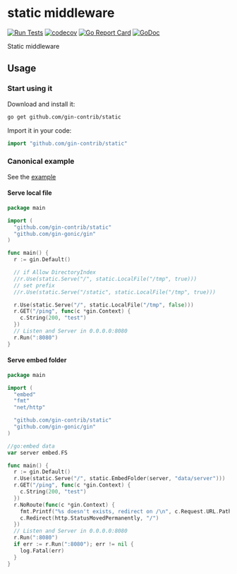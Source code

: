 # static middleware

[![Run Tests](https://github.com/gin-contrib/static/actions/workflows/go.yml/badge.svg)](https://github.com/gin-contrib/static/actions/workflows/go.yml)
[![codecov](https://codecov.io/gh/gin-contrib/static/branch/master/graph/badge.svg)](https://codecov.io/gh/gin-contrib/static)
[![Go Report Card](https://goreportcard.com/badge/github.com/gin-contrib/static)](https://goreportcard.com/report/github.com/gin-contrib/static)
[![GoDoc](https://godoc.org/github.com/gin-contrib/static?status.svg)](https://godoc.org/github.com/gin-contrib/static)

Static middleware

## Usage

### Start using it

Download and install it:

```sh
go get github.com/gin-contrib/static
```

Import it in your code:

```go
import "github.com/gin-contrib/static"
```

### Canonical example

See the [example](_example)

#### Serve local file

```go
package main

import (
  "github.com/gin-contrib/static"
  "github.com/gin-gonic/gin"
)

func main() {
  r := gin.Default()

  // if Allow DirectoryIndex
  //r.Use(static.Serve("/", static.LocalFile("/tmp", true)))
  // set prefix
  //r.Use(static.Serve("/static", static.LocalFile("/tmp", true)))

  r.Use(static.Serve("/", static.LocalFile("/tmp", false)))
  r.GET("/ping", func(c *gin.Context) {
    c.String(200, "test")
  })
  // Listen and Server in 0.0.0.0:8080
  r.Run(":8080")
}
```

#### Serve embed folder

```go
package main

import (
  "embed"
  "fmt"
  "net/http"

  "github.com/gin-contrib/static"
  "github.com/gin-gonic/gin"
)

//go:embed data
var server embed.FS

func main() {
  r := gin.Default()
  r.Use(static.Serve("/", static.EmbedFolder(server, "data/server")))
  r.GET("/ping", func(c *gin.Context) {
    c.String(200, "test")
  })
  r.NoRoute(func(c *gin.Context) {
    fmt.Printf("%s doesn't exists, redirect on /\n", c.Request.URL.Path)
    c.Redirect(http.StatusMovedPermanently, "/")
  })
  // Listen and Server in 0.0.0.0:8080
  r.Run(":8080")
  if err := r.Run(":8080"); err != nil {
    log.Fatal(err)
  }
}
```
